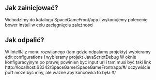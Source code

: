 ## Jak zainicjować?

Wchodzimy do katalogu SpaceGameFront/app i wykonujemy polecenie bower install w celu zaciągnięcia zależności

## Jak odpalić?
W IntellIJ z menu rozwijanego (tam gdzie odpalamy projekty) wybieramy edit configurations i wybieramy projekt JavaScriptDebug
W oknie konfiguracyjnym po prawej powinien być input url i tam musi być taki link http://localhost:63342/SpaceGame/SpaceGameFront/app/#/ 
oczywiście port może być inny, ale ważne aby końcówka to była #/
